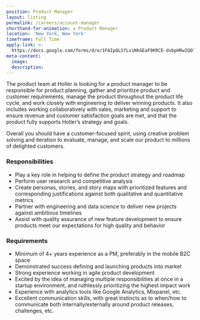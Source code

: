 ```yaml
---
position: Product Manager
layout: listing
permalink: /careers/account-manager
shorthand-for-animation: a Product Manager
location: 'New York, New York'
timeframe: Full Time
apply-link: >-
  https://docs.google.com/forms/d/e/1FAIpQLSfLviNkGEaF9KRCE-dvbpHRwIQO7AgfTxFMm4DzZYAWhaTfrg/viewform
meta-content:
  image:
  description:
---
```


The product team at Holler is looking for a product manager to be responsible for product planning, gather and prioritize product and customer requirements, manage the product throughout the product life cycle, and work closely with engineering to deliver winning products. It also includes working collaboratively with sales, marketing and support to ensure revenue and customer satisfaction goals are met, and that the product fully supports Holler’s strategy and goals.

Overall you should have a customer-focused spirit, using creative problem solving and iteration to evaluate, manage, and scale our product to millions of delighted customers.

### **Responsibilities**

* Play a key role in helping to define the product strategy and roadmap
* Perform user research and competitive analysis
* Create personas, stories, and story maps with prioritized features and corresponding justifications against both qualitative and quantitative metrics
* Partner with engineering and data science to deliver new projects against ambitious timelines
* Assist with quality assurance of new feature development to ensure products meet our expectations for high quality and behavior

### **Requirements**

* Minimum of 4+ years experience as a PM, preferably in the mobile B2C space
* Demonstrated success defining and launching products into market
* Strong experience working in agile product development
* Excited by the idea of managing multiple responsibilities at once in a startup environment, and ruthlessly prioritizing the highest impact work
* Experience with analytics tools like Google Analytics, Mixpanel, etc.
* Excellent communication skills, with great instincts as to when/how to communicate both internally/externally around product releases, challenges, etc.
